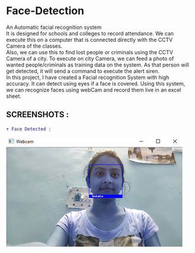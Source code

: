 # Face-Detection

An Automatic facial recognition system <br />
It is designed for schools and colleges to record attendance. We can execute this on a computer that is connected directly with the CCTV Camera of the classes. <br />
Also, we can use this to find lost people or criminals using the CCTV Camera of a city. To execute on city Camera, we can feed a photo of wanted people/criminals as training data on the system. As that person will get detected, it will send a command to execute the alert siren. <br />
In this project, I have created a Facial recognition System with high accuracy. It can detect using eyes if a face is covered. Using this system, we can recognize faces using webCam and record them live in an excel sheet.

## SCREENSHOTS :

```diff
+ Face Detected :

```

![Screenshot](Screenshot.png) 
